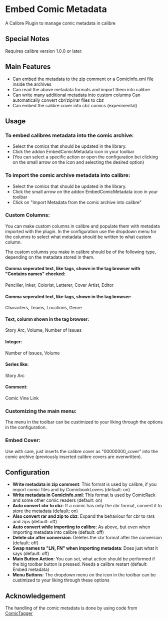 # Embed Comic Metadata

A Calibre Plugin to manage comic metadata in calibre

## Special Notes

Requires calibre version 1.0.0 or later.

## Main Features

- Can embed the metadata to the zip comment or a ComicInfo.xml file inside the archives
- Can read the above metadata formats and import them into calibre
- Can write many additional metadata into custom columns Can automatically convert cbr/zip/rar files to cbz
- Can embed the calibre cover into cbz comics (experimental)

## Usage

### To embed calibres metadata into the comic archive:

- Select the comics that should be updated in the library.
- Click the addon EmbedComicMetadata icon in your toolbar
- (You can select a specific action or open the configuration bei clicking on the small arrow on the icon and selecting the desired option)

### To import the comic archive metadata into calibre:

- Select the comics that should be updated in the library.
- Click the small arrow on the addon EmbedComicMetadata icon in your toolbar
- Click on "Import Metadata from the comic archive into calibre"

### Custom Columns:

You can make custom columns in calibre and populate them with metadata imported with the plugin. In the configuration use the dropdown menu for the columns to select what metadata should be written to what custom column.

The custom columns you make in calibre should be of the following type, depending on the metadata stored in them.

#### Comma seperated text, like tags, shown in the tag browser with "Contains names" checked:

Penciller, Inker, Colorist, Letterer, Cover Artist, Editor

#### Comma seperated text, like tags, shown in the tag browser:

Characters, Teams, Locations, Genre

#### Text, column shown in the tag browser:

Story Arc, Volume, Number of Issues

#### Integer:

Number of Issues, Volume

#### Series like:

Story Arc

#### Comment:

Comic Vine Link

### Customizing the main menu:

The menu in the toolbar can be custimized to your liking through the options in the configuration.

### Embed Cover:

Use with care, just inserts the calibre cover as "00000000_cover" into the comic archive (previously inserted calibre covers are overwritten).

## Configuration

- **Write metadata in zip comment**: This format is used by calibre, if you import comic files and by ComicbookLovers (default: on)
- **Write metadata in ComicInfo.xml**: This format is used by ComicRack and some other comic readers (default: on)
- **Auto convert cbr to cbz**: If a comic has only the cbr format, convert it to store the metadata (default: on)
- **Also convert rar and zip to cbz**: Expand the behaviour for cbr to rars and zips (default: off)
- **Auto convert while importing to calibre**: As above, but even when importing metadata into calibre (default: off)
- **Delete cbr after conversion**: Deletes the cbr format after the conversion (default: off)
- **Swap names to "LN, FN" when importing metadata**: Does just what it says (default: off)
- **Main Button Action**: You can set, what action should be performed if the big toolbar button is pressed. Needs a calibre restart (default: Embed metadata)
- **Menu Buttons**: The dropdown menu on the icon in the toolbar can be custimized to your liking through these options

## Acknowledgement

The handling of the comic metadata is done by using code from [ComicTagger](https://code.google.com/p/comictagger/)
